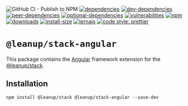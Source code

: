 ![GitHub CI - Publish to NPM](https://github.com/leanupjs/leanup/workflows/GitHub%20CI%20-%20Publish%20to%20NPM/badge.svg)
[![dependencies][dependencies]][dependencies-url]
[![dev-dependencies][dev-dependencies]][peer-dependencies-url]
[![peer-dependencies][peer-dependencies]][peer-dependencies-url]
[![optional-dependencies][optional-dependencies]][peer-dependencies-url]
[![vulnerabilities][vulnerabilities]][vulnerabilities-url]
[![npm][npm]][npm-url]
[![downloads][downloads]][downloads-url]
[![install-size][install-size]][install-size-url]
[![lernajs][lernajs]][lernajs-url]
[![code style: prettier](https://img.shields.io/badge/code_style-prettier-ff69b4.svg)](https://github.com/prettier/prettier)

[npm]: https://img.shields.io/npm/v/@leanup/cli-angular
[npm-url]: https://www.npmjs.com/package/@leanup/cli-angular
[dependencies]: https://status.david-dm.org/gh/leanupjs/leanup.svg?path=packages/stack/frameworks/angular&ref=release/1.1
[dependencies-url]: https://david-dm.org/leanupjs/leanup?path=packages/stack/frameworks/angular&ref=release/1.1
[dev-dependencies]: https://status.david-dm.org/gh/leanupjs/leanup.svg?path=packages/stack/frameworks/angular&ref=release/1.1&type=dev
[dev-dependencies-url]: https://david-dm.org/leanupjs/leanup?path=packages/stack/frameworks/angular&ref=release/1.1&type=dev
[peer-dependencies]: https://status.david-dm.org/gh/leanupjs/leanup.svg?path=packages/stack/frameworks/angular&ref=release/1.1&type=peer
[peer-dependencies-url]: https://david-dm.org/leanupjs/leanup?path=packages/stack/frameworks/angular&ref=release/1.1&type=peer
[optional-dependencies]: https://status.david-dm.org/gh/leanupjs/leanup.svg?path=packages/stack/frameworks/angular&ref=release/1.1&type=optional
[optional-dependencies-url]: https://david-dm.org/leanupjs/leanup?path=packages/stack/frameworks/angular&ref=release/1.1&type=optional
[vulnerabilities]: https://snyk.io/test/npm/@leanup/cli-angular/badge.svg
[vulnerabilities-url]: https://snyk.io/test/npm/@leanup/cli-angular
[downloads]: https://img.shields.io/npm/dt/@leanup/cli-angular
[downloads-url]: https://npmcharts.com/compare/@leanup/cli-angular?minimal=true
[install-size]: https://packagephobia.now.sh/badge?p=@leanup/cli-angular
[install-size-url]: https://packagephobia.now.sh/result?p=@leanup/cli-angular
[lernajs]: https://img.shields.io/badge/managed%20with-lerna-blueviolet
[lernajs-url]: https://lerna.js.org

# `@leanup/stack-angular`

This package contains the [Angular](https://angular.io) framework extension for the [@leanup/stack](https://www.npmjs.com/package/@leanup/stack).

## Installation

`npm install @leanup/stack @leanup/stack-angular --save-dev`
